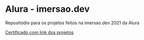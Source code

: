 # Alura - imersao.dev

Repositódio para os projetos feitos na imersao.dev 2021 da Alura

[Certificado com link dos projetos](https://danielfarah54.github.io/imersaodev-alura-certificado/)

